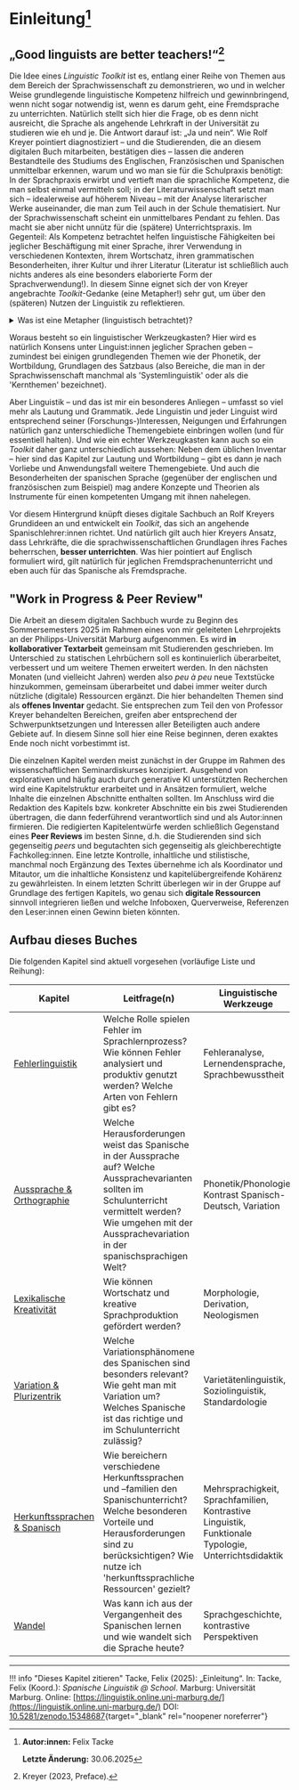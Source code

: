 # Einleitung[^*]

## „Good linguists are better teachers!“[^2]

Die Idee eines *Linguistic Toolkit* ist es, entlang einer Reihe von Themen aus dem Bereich der Sprachwissenschaft zu demonstrieren, wo und in welcher Weise grundlegende linguistische Kompetenz hilfreich und gewinnbringend, wenn nicht sogar notwendig ist, wenn es darum geht, eine Fremdsprache zu unterrichten. Natürlich stellt sich hier die Frage, ob es denn nicht ausreicht, die Sprache als angehende Lehrkraft in der Universität zu studieren wie eh und je. Die Antwort darauf ist: „Ja und nein“. Wie Rolf Kreyer pointiert diagnostiziert – und die Studierenden, die an diesem digitalen Buch mitarbeiten, bestätigen dies – lassen die anderen Bestandteile des Studiums des Englischen, Französischen und Spanischen unmittelbar erkennen, warum und wo man sie für die Schulpraxis benötigt: In der Sprachpraxis erwirbt und vertieft man die sprachliche Kompetenz, die man selbst einmal vermitteln soll; in der Literaturwissenschaft setzt man sich – idealerweise auf höherem Niveau – mit der Analyse literarischer Werke auseinander, die man zum Teil auch in der Schule thematisiert. Nur der Sprachwissenschaft scheint ein unmittelbares Pendant zu fehlen. Das macht sie aber nicht unnütz für die (spätere) Unterrichtspraxis. Im Gegenteil: Als Kompetenz betrachtet helfen linguistische Fähigkeiten bei jeglicher Beschäftigung mit einer Sprache, ihrer Verwendung in verschiedenen Kontexten, ihrem Wortschatz, ihren grammatischen Besonderheiten, ihrer Kultur und ihrer Literatur (Literatur ist schließlich auch nichts anderes als eine besonders elaborierte Form der Sprachverwendung!). In diesem Sinne eignet sich der von Kreyer angebrachte *Toolkit*-Gedanke (eine Metapher!) sehr gut, um über den (späteren) Nutzen der Linguistik zu reflektieren.

<details>
<summary>Was ist eine Metapher (linguistisch betrachtet)?</summary>
<p>Metaphern in der Sprache spiegeln lediglich das dahinterliegende Denken. Sie dienen dazu komplexe Sachverhalte anschaulich mithilfe von einfacheren Sachverhalten darzustellen. Konzepte aus einem konkreten Quellbereich werden auf einen abstrakten Zielbereich übertragen.</p>
</details>

Woraus besteht so ein linguistischer Werkzeugkasten? Hier wird es natürlich Konsens unter Linguist:innen jeglicher Sprachen geben – zumindest bei einigen grundlegenden Themen wie der Phonetik, der Wortbildung, Grundlagen des Satzbaus (also Bereiche, die man in der Sprachwissenschaft manchmal als 'Systemlinguistik' oder als die 'Kernthemen' bezeichnet).

Aber Linguistik – und das ist mir ein besonderes Anliegen – umfasst so viel mehr als Lautung und Grammatik. Jede Linguistin und jeder Linguist wird entsprechend seiner (Forschungs-)Interessen, Neigungen und Erfahrungen natürlich ganz unterschiedliche Themengebiete einbringen wollen (und für essentiell halten). Und wie ein echter Werkzeugkasten kann auch so ein *Toolkit* daher ganz unterschiedlich aussehen: Neben dem üblichen Inventar – hier sind das Kapitel zur Lautung und Wortbildung – gibt es dann je nach Vorliebe und Anwendungsfall weitere Themengebiete. Und auch die Besonderheiten der spanischen Sprache (gegenüber der englischen und französischen zum Beispiel) mag andere Konzepte und Theorien als Instrumente für einen kompetenten Umgang mit ihnen nahelegen.

Vor diesem Hintergrund knüpft dieses digitale Sachbuch an Rolf Kreyers Grundideen an und entwickelt ein *Toolkit*, das sich an angehende Spanischlehrer:innen richtet. Und natürlich gilt auch hier Kreyers Ansatz, dass Lehrkräfte, die die sprachwissenschaftlichen Grundlagen ihres Faches beherrschen, **besser unterrichten**. Was hier pointiert auf Englisch formuliert wird, gilt natürlich für jeglichen Fremdsprachenunterricht und eben auch für das Spanische als Fremdsprache.

## "Work in Progress & Peer Review"

Die Arbeit an diesem digitalen Sachbuch wurde zu Beginn des Sommersemesters 2025 im Rahmen eines von mir geleiteten Lehrprojekts an der Philipps-Universität Marburg aufgenommen. Es wird **in kollaborativer Textarbeit** gemeinsam mit Studierenden geschrieben. Im Unterschied zu statischen Lehrbüchern soll es kontinuierlich überarbeitet, verbessert und um weitere Themen erweitert werden. In den nächsten Monaten (und vielleicht Jahren) werden also *peu à peu* neue Textstücke hinzukommen, gemeinsam überarbeitet und dabei immer weiter durch nützliche (digitale) Ressourcen ergänzt. Die hier behandelten Themen sind als **offenes Inventar** gedacht. Sie entsprechen zum Teil den von Professor Kreyer behandelten Bereichen, greifen aber entsprechend der Schwerpunktsetzungen und Interessen aller Beteiligten auch andere Gebiete auf. In diesem Sinne soll hier eine Reise beginnen, deren exaktes Ende noch nicht vorbestimmt ist.

Die einzelnen Kapitel werden meist zunächst in der Gruppe im Rahmen des wissenschaftlichen Seminardiskurses konzipiert. Ausgehend von explorativen und häufig auch durch generative KI unterstützten Recherchen wird eine Kapitelstruktur erarbeitet und in Ansätzen formuliert, welche Inhalte die einzelnen Abschnitte enthalten sollten. Im Anschluss wird die Redaktion des Kapitels bzw. konkreter Abschnitte ein bis zwei Studierenden übertragen, die dann federführend verantwortlich sind und als Autor:innen firmieren. Die redigierten Kapitelentwürfe werden schließlich Gegenstand eines **Peer Reviews** im besten Sinne, d.h. die Studierenden sind sich gegenseitig *peers* und begutachten sich gegenseitig als gleichberechtigte Fachkolleg:innen. Eine letzte Kontrolle, inhaltliche und stilistische, manchmal noch Ergänzung des Textes übernehme ich als Koordinator und Mitautor, um die inhaltliche Konsistenz und kapitelübergreifende Kohärenz zu gewährleisten. In einem letzten Schritt überlegen wir in der Gruppe auf Grundlage des fertigen Kapitels, wo genau sich **digitale Ressourcen** sinnvoll integrieren ließen und welche Infoboxen, Querverweise, Referenzen den Leser:innen einen Gewinn bieten könnten.

## Aufbau dieses Buches

Die folgenden Kapitel sind aktuell vorgesehen (vorläufige Liste und Reihung):

| Kapitel | Leitfrage(n) | Linguistische Werkzeuge |
|------|-----------|-------------------------|
| [Fehlerlinguistik](fehlerlinguistik/fehlerlinguistik.md) | Welche Rolle spielen Fehler im Sprachlernprozess? Wie können Fehler analysiert und produktiv genutzt werden? Welche Arten von Fehlern gibt es? | Fehleranalyse, Lernendensprache, Sprachbewusstheit |
| [Aussprache & Orthographie](aussprache/aussprache.md) | Welche Herausforderungen weist das Spanische in der Aussprache auf? Welche Aussprachevarianten sollten im Schulunterricht vermittelt werden? Wie umgehen mit der Aussprachevariation in der spanischsprachigen Welt? | Phonetik/Phonologie, Kontrast Spanisch-Deutsch, Variation |
| [Lexikalische Kreativität](lexik/kreativitaet.md) | Wie können Wortschatz und kreative Sprachproduktion gefördert werden? | Morphologie, Derivation, Neologismen |
| [Variation & Plurizentrik](variation/variation.md) | Welche Variationsphänomene des Spanischen sind besonders relevant? Wie geht man mit Variation um? Welches Spanische ist das richtige und im Schulunterricht zulässig? | Varietätenlinguistik, Soziolinguistik, Standardologie |
| [Herkunftssprachen & Spanisch](typologie/typologie.md) | Wie bereichern verschiedene Herkunftssprachen und –familien den Spanischunterricht? Welche besonderen Vorteile und Herausforderungen sind zu berücksichtigen? Wie nutze ich 'herkunftssprachliche Ressourcen' gezielt? | Mehrsprachigkeit, Sprachfamilien, Kontrastive Linguistik, Funktionale Typologie, Unterrichtsdidaktik |
| [Wandel](wandel/wandel.md) | Was kann ich aus der Vergangenheit des Spanischen lernen und wie wandelt sich die Sprache heute? | Sprachgeschichte, kontrastive Perspektiven |

---

!!! info "Dieses Kapitel zitieren" 
    Tacke, Felix (2025): „Einleitung“. In: Tacke, Felix (Koord.): *Spanische Linguistik @ School*. Marburg: Universität Marburg. Online: [https://linguistik.online.uni-marburg.de/](https://linguistik.online.uni-marburg.de/) DOI: [10.5281/zenodo.15348687](https://doi.org/10.5281/zenodo.15348687){target="_blank" rel="noopener noreferrer"}

[^*]: **Autor:innen:** Felix Tacke  
        
      **Letzte Änderung:** 30.06.2025  
    
[^2]: Kreyer (2023, Preface).  

